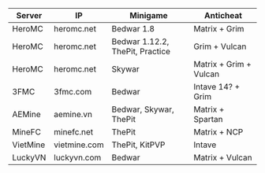 | Server   |     IP       |             Minigame              |   Anticheat             |
|----------|--------------|-----------------------------------|-------------------------|
| HeroMC   | heromc.net   | Bedwar 1.8                        | Matrix + Grim           |
| HeroMC   | heromc.net   | Bedwar 1.12.2, ThePit, Practice   | Grim + Vulcan           |
| HeroMC   | heromc.net   | Skywar                            | Matrix + Grim + Vulcan  |
| 3FMC     | 3fmc.com     | Bedwar                            | Intave 14? + Grim       |
| AEMine   | aemine.vn    | Bedwar, Skywar, ThePit            | Matrix + Spartan        |
| MineFC   | minefc.net   | ThePit                            | Matrix + NCP            |
| VietMine | vietmine.com | ThePit, KitPVP                    | Intave                  |
| LuckyVN  | luckyvn.com  | Bedwar                            | Matrix + Vulcan         |
